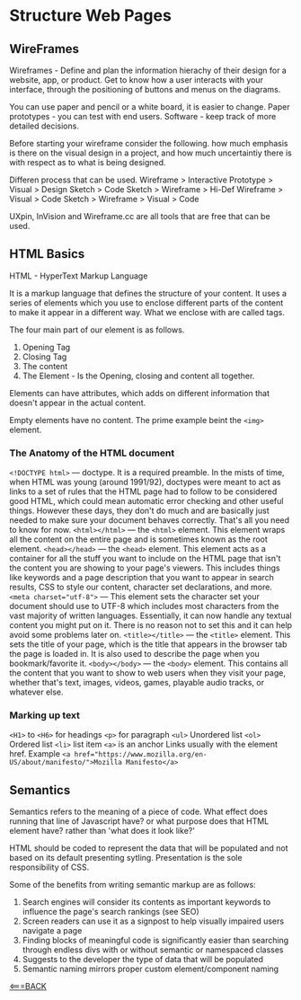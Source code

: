 # Structure Web Pages

## WireFrames

Wireframes - Define and plan the information hierachy of their design for a website, app, or product. Get to know how a user interacts with your interface, through the positioning of buttons and menus on the diagrams.

You can use paper and pencil or a white board, it is easier to change.
Paper prototypes - you can test with end users.
Software - keep track of more detailed decisions.

Before starting your wireframe consider the following. how much emphasis is there on the visual design in a project, and how much uncertaintiy there is with respect as to what is being designed.

Differen process that can be used.
Wireframe > Interactive Prototype > Visual > Design
Sketch > Code
Sketch > Wireframe > Hi-Def Wireframe > Visual > Code
Sketch > Wireframe > Visual > Code

UXpin, InVision and Wireframe.cc are all tools that are free that can be used.

## HTML Basics

HTML - HyperText Markup Language

It is a markup language that defines the structure of your content. It uses a series of elements which you use to enclose different parts of the content to make it appear in a different way. What we enclose with are called tags. 

The four main part of our element is as follows.

1. Opening Tag
2. Closing Tag
3. The content
4. The Element - Is the Opening, closing and content all together.

Elements can have attributes, which adds on different information that doesn't appear in the actual content.

Empty elements have no content. The prime example beint the `<img>` element.

### The Anatomy of the HTML document

`<!DOCTYPE html>` — doctype. It is a required preamble. In the mists of time, when HTML was young (around 1991/92), doctypes were meant to act as links to a set of rules that the HTML page had to follow to be considered good HTML, which could mean automatic error checking and other useful things. However these days, they don't do much and are basically just needed to make sure your document behaves correctly. That's all you need to know for now.
`<html></html>` — the `<html>` element. This element wraps all the content on the entire page and is sometimes known as the root element.
`<head></head>` — the `<head>` element. This element acts as a container for all the stuff you want to include on the HTML page that isn't the content you are showing to your page's viewers. This includes things like keywords and a page description that you want to appear in search results, CSS to style our content, character set declarations, and more.
`<meta charset="utf-8">` — This element sets the character set your document should use to UTF-8 which includes most characters from the vast majority of written languages. Essentially, it can now handle any textual content you might put on it. There is no reason not to set this and it can help avoid some problems later on.
`<title></title>` — the `<title>` element. This sets the title of your page, which is the title that appears in the browser tab the page is loaded in. It is also used to describe the page when you bookmark/favorite it.
`<body></body>` — the `<body>` element. This contains all the content that you want to show to web users when they visit your page, whether that's text, images, videos, games, playable audio tracks, or whatever else.

### Marking up text

`<H1>` to `<H6>` for headings
`<p>` for paragraph
`<ul>` Unordered list `<ol>` Ordered list
`<li>` list item
`<a>` is an anchor Links usually with the element href. Example `<a href="https://www.mozilla.org/en-US/about/manifesto/">Mozilla Manifesto</a>`

## Semantics

Semantics refers to the meaning of a piece of code. What effect does running that line of Javascript have? or what purpose does that HTML element have? rather than 'what does it look like?'

HTML should be coded to represent the data that will be populated and not based on its default presenting sytling. Presentation is the sole responsibility of CSS.

Some of the benefits from writing semantic markup are as follows:

1. Search engines will consider its contents as important keywords to influence the page's search rankings (see SEO)
2. Screen readers can use it as a signpost to help visually impaired users navigate a page
3. Finding blocks of meaningful code is significantly easier than searching through endless divs with or without semantic or namespaced classes
4. Suggests to the developer the type of data that will be populated
5. Semantic naming mirrors proper custom element/component naming

[<===BACK](README.md)